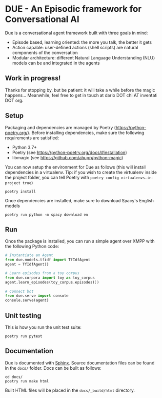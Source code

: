 # DUE - An Episodic framework for Conversational AI

Due is a conversational agent framework built with three goals in mind:

* Episode based, learning oriented: the more you talk, the better it gets
* Action capable: user-defined actions (shell scripts) are natural components of the conversation
* Modular architecture: different Natural Language Understanding (NLU) models can be and integrated in the agents

## Work in progress!
Thanks for stopping by, but be patient: it will take a while before the magic happens... Meanwhile, feel free to get in touch at dario DOT chi AT inventati DOT org.

## Setup
Packaging and dependencies are managed by Poetry (https://python-poetry.org/). Before installing dependencies, make sure the following requirements are satisfied:

* Python 3.7+
* Poetry (see https://python-poetry.org/docs/#installation)
* libmagic (see https://github.com/ahupp/python-magic)

You can now setup the environment for Due as follows (this will install dependencies in a virtualenv. Tip: if you wish to create the virtualenv inside the project folder, you can tell Poetry with `poetry config virtualenvs.in-project true`)

    poetry install

Once dependencies are installed, make sure to download Spacy's English models

    poetry run python -m spacy download en

## Run

Once the package is installed, you can run a simple agent over XMPP with the following Python code:

```python
# Instantiate an Agent
from due.models.tfidf import TfIdfAgent
agent = TfIdfAgent()

# Learn episodes from a toy corpus
from due.corpora import toy as toy_corpus
agent.learn_episodes(toy_corpus.episodes())
    
# Connect bot
from due.serve import console
console.serve(agent)
```

## Unit testing
This is how you run the unit test suite:

    poetry run pytest

## Documentation
Due is documented with [Sphinx](http://www.sphinx-doc.org). Source documentation files can be found in the `docs/` folder. Docs can be built as follows:

    cd docs/
    poetry run make html

Built HTML files will be placed in the `docs/_build/html` directory. 
